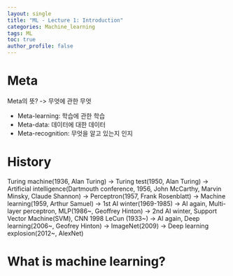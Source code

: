 ```yaml
---
layout: single
title: "ML - Lecture 1: Introduction"
categories: Machine_learning
tags: ML
toc: true
author_profile: false
---
```


# Meta
Meta의 뜻? -> 무엇에 관한 무엇
* Meta-learning: 학습에 관한 학습
* Meta-data: 데이터에 대한 데이터
* Meta-recognition: 무엇을 알고 있는지 인지

# History
Turing machine(1936, Alan Turing) -> Turing test(1950, Alan Turing) -> Artificial intelligence(Dartmouth conference, 1956, John McCarthy, Marvin Minsky, Claude Shannon) -> Perceptron(1957, Frank Rosenblatt) -> Machine learning(1959, Arthur Samuel) -> 1st AI winter(1969-1985) -> AI again, Multi-layer perceptron, MLP(1986~, Geoffrey Hinton) -> 2nd AI winter, Support Vector Machine(SVM), CNN 1998 LeCun (1933~) -> AI again, Deep learning(2006~, Geofrey Hinton) -> ImageNet(2009) -> Deep learning explosion(2012~, AlexNet)

# What is machine learning?
